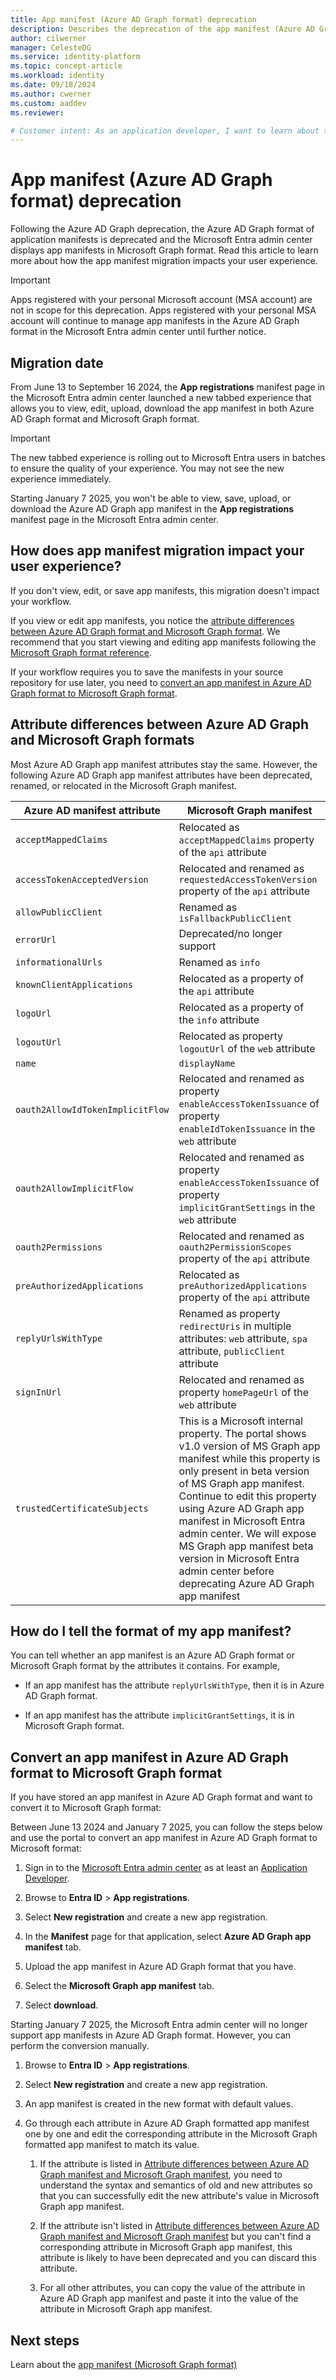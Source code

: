 ```yaml
---
title: App manifest (Azure AD Graph format) deprecation
description: Describes the deprecation of the app manifest (Azure AD Graph format) and attribute differences in the new format.
author: cilwerner
manager: CelesteDG
ms.service: identity-platform
ms.topic: concept-article
ms.workload: identity
ms.date: 09/18/2024
ms.author: cwerner
ms.custom: aaddev
ms.reviewer: 

# Customer intent: As an application developer, I want to learn about the new app manifest format, so that I can update the application object and define permissions and roles for the app.
---
```


# App manifest (Azure AD Graph format) deprecation

Following the Azure AD Graph deprecation, the Azure AD Graph format of application manifests is deprecated and the Microsoft Entra admin center displays app manifests in Microsoft Graph format.  Read this article to learn more about how the app manifest migration impacts your user experience.

> [!IMPORTANT] 
> Apps registered with your personal Microsoft account (MSA account) are not in scope for this deprecation. Apps registered with your personal MSA account will continue to manage app manifests in the Azure AD Graph format in the Microsoft Entra admin center until further notice.

## Migration date

From June 13 to September 16 2024, the **App registrations** manifest page in the Microsoft Entra admin center launched a new tabbed experience that allows you to view, edit, upload, download the app manifest in both Azure AD Graph format and Microsoft Graph format.

> [!IMPORTANT] 
> The new tabbed experience is rolling out to Microsoft Entra users in batches to ensure the quality of your experience.  You may not see the new experience immediately.

Starting January 7 2025, you won't be able to view, save, upload, or download the Azure AD Graph app manifest in the **App registrations** manifest page in the Microsoft Entra admin center.

## How does app manifest migration impact your user experience?

If you don't view, edit, or save app manifests, this migration doesn't impact your workflow.

If you view or edit app manifests, you notice the [attribute differences between Azure AD Graph format and Microsoft Graph format](#attribute-differences-between-azure-ad-graph-and-microsoft-graph-formats). We recommend that you start viewing and editing app manifests following the [Microsoft Graph format reference](reference-microsoft-graph-app-manifest.md).

If your workflow requires you to save the manifests in your source repository for use later, you need to [convert an app manifest in Azure AD Graph format to Microsoft Graph format](#convert-an-app-manifest-in-azure-ad-graph-format-to-microsoft-graph-format).

## Attribute differences between Azure AD Graph and Microsoft Graph formats

Most Azure AD Graph app manifest attributes stay the same. However, the following Azure AD Graph app manifest attributes have been deprecated, renamed, or relocated in the Microsoft Graph manifest.

| Azure AD manifest attribute | Microsoft Graph manifest |
| --- | --- |
| `acceptMappedClaims` | Relocated as `acceptMappedClaims` property of the `api` attribute |
| `accessTokenAcceptedVersion` | Relocated and renamed as `requestedAccessTokenVersion` property of the `api` attribute |
| `allowPublicClient` | Renamed as `isFallbackPublicClient` |
| `errorUrl` | Deprecated/no longer support |
| `informationalUrls` | Renamed as `info` |
| `knownClientApplications` | Relocated as a property of the `api` attribute |
| `logoUrl` | Relocated as a property of the `info` attribute |
| `logoutUrl` | Relocated as property `logoutUrl` of the `web` attribute |
| `name` | `displayName` |
| `oauth2AllowIdTokenImplicitFlow` | Relocated and renamed as property `enableAccessTokenIssuance` of property `enableIdTokenIssuance` in the `web` attribute |
| `oauth2AllowImplicitFlow` | Relocated and renamed as property `enableAccessTokenIssuance` of property `implicitGrantSettings`  in the `web` attribute |
| `oauth2Permissions` | Relocated and renamed as `oauth2PermissionScopes` property of the `api` attribute |
| `preAuthorizedApplications` | Relocated as `preAuthorizedApplications` property of the `api` attribute |
| `replyUrlsWithType` | Renamed as property `redirectUris` in multiple attributes: `web` attribute, `spa` attribute, `publicClient` attribute |
| `signInUrl` | Relocated and renamed as property `homePageUrl` of the `web` attribute |
| `trustedCertificateSubjects` | This is a Microsoft internal property. The portal shows v1.0 version of MS Graph app manifest while this property is only present in beta version of MS Graph app manifest. Continue to edit this property using Azure AD Graph app manifest in Microsoft Entra admin center. We will expose MS Graph app manifest beta version in Microsoft Entra admin center before deprecating Azure AD Graph app manifest |

## How do I tell the format of my app manifest?

You can tell whether an app manifest is an Azure AD Graph format or Microsoft Graph format by the attributes it contains. For example,

- If an app manifest has the attribute `replyUrlsWithType`, then it is in Azure AD Graph format.

- If an app manifest has the attribute `implicitGrantSettings`, it is in Microsoft Graph format.

## Convert an app manifest in Azure AD Graph format to Microsoft Graph format

If you have stored an app manifest in Azure AD Graph format and want to convert it to Microsoft Graph format:

Between June 13 2024 and January 7 2025, you can follow the steps below and use the portal to convert an app manifest in Azure AD Graph format to Microsoft format:

1. Sign in to the [Microsoft Entra admin center](https://entra.microsoft.com/) as at least an [Application Developer](/entra/identity/role-based-access-control/permissions-reference#application-developer). 

1. Browse to **Entra ID** > **App registrations**.

1. Select **New registration** and create a new app registration.

2. In the **Manifest** page for that application, select **Azure AD Graph app manifest** tab.

4. Upload the app manifest in Azure AD Graph format that you have.

5. Select the **Microsoft Graph app manifest** tab.

6. Select **download**.

Starting January 7 2025, the Microsoft Entra admin center will no longer support app manifests in Azure AD Graph format. However, you can perform the conversion manually.

1. Browse to **Entra ID** > **App registrations**.

1. Select **New registration** and create a new app registration.

1. An app manifest is created in the new format with default values.

1. Go through each attribute in Azure AD Graph formatted app manifest one by one and edit the corresponding attribute in the Microsoft Graph formatted app manifest to match its value.

    1. If the attribute is listed in [Attribute differences between Azure AD Graph manifest and Microsoft Graph manifest](#attribute-differences-between-azure-ad-graph-and-microsoft-graph-formats), you need to understand the syntax and semantics of old and new attributes so that you can successfully edit the new attribute's value in Microsoft Graph app manifest.

    1. If the attribute isn't listed in [Attribute differences between Azure AD Graph manifest and Microsoft Graph manifest](#attribute-differences-between-azure-ad-graph-and-microsoft-graph-formats) but you can't find a corresponding attribute in Microsoft Graph app manifest, this attribute is likely to have been deprecated and you can discard this attribute.

    1. For all other attributes, you can copy the value of the attribute in Azure AD Graph app manifest and paste it into the value of the attribute in Microsoft Graph app manifest.

## Next steps

Learn about the [app manifest (Microsoft Graph format)](reference-microsoft-graph-app-manifest.md)
